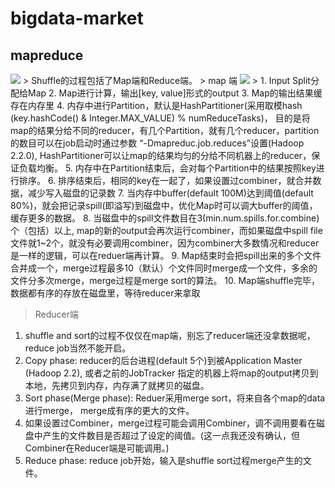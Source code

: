 # bigdata-market

## mapreduce

<img src="http://www.aboutyun.com/data/attachment/forum/201404/10/164714zxiexexxg05ihb14.jpg"/>
> Shuffle的过程包括了Map端和Reduce端。
> map 端
<img src="http://www.aboutyun.com/data/attachment/forum/201404/10/164714t8ppnec488prnqqo.jpg"/>
> 1. Input Split分配给Map  
  2. Map进行计算，输出[key, value]形式的output  
  3. Map的输出结果缓存在内存里  
  4. 内存中进行Partition，默认是HashPartitioner(采用取模hash (key.hashCode() & Integer.MAX_VALUE) % numReduceTasks)， 目的是将map的结果分给不同的reducer，有几个Partition，就有几个reducer，partition的数目可以在job启动时通过参数 “-Dmapreduc.job.reduces”设置(Hadoop 2.2.0), HashPartitioner可以让map的结果均匀的分给不同机器上的reducer，保证负载均衡。  
  5. 内存中在Partition结束后，会对每个Partition中的结果按照key进行排序。  
  6. 排序结束后，相同的key在一起了，如果设置过combiner，就合并数据，减少写入磁盘的记录数  
  7. 当内存中buffer(default 100M)达到阈值(default 80%)，就会把记录spill(即溢写)到磁盘中，优化Map时可以调大buffer的阈值，缓存更多的数据。  
  8. 当磁盘中的spill文件数目在3(min.num.spills.for.combine)个（包括）以上, map的新的output会再次运行combiner，而如果磁盘中spill file文件就1~2个，就没有必要调用combiner，因为combiner大多数情况和reducer是一样的逻辑，可以在reduer端再计算。  
  9. Map结束时会把spill出来的多个文件合并成一个，merge过程最多10（默认）个文件同时merge成一个文件，多余的文件分多次merge，merge过程是merge sort的算法。  
  10. Map端shuffle完毕，数据都有序的存放在磁盘里，等待reducer来拿取  
  
> Reducer端  
  1. shuffle and sort的过程不仅仅在map端，别忘了reducer端还没拿数据呢，reduce job当然不能开启。  
  2. Copy phase: reducer的后台进程(default 5个)到被Application Master (Hadoop 2.2), 或者之前的JobTracker 指定的机器上将map的output拷贝到本地，先拷贝到内存，内存满了就拷贝的磁盘。 
  3. Sort phase(Merge phase): Reduer采用merge sort，将来自各个map的data进行merge， merge成有序的更大的文件。  
  4. 如果设置过Combiner，merge过程可能会调用Combiner，调不调用要看在磁盘中产生的文件数目是否超过了设定的阈值。(这一点我还没有确认，但Combiner在Reducer端是可能调用。)  
  5. Reduce phase: reduce job开始，输入是shuffle sort过程merge产生的文件。 
